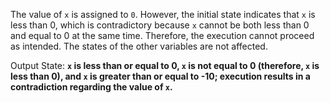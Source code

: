 The value of `x` is assigned to `0`. However, the initial state indicates that `x` is less than 0, which is contradictory because `x` cannot be both less than 0 and equal to 0 at the same time. Therefore, the execution cannot proceed as intended. The states of the other variables are not affected. 

Output State: **`x` is less than or equal to 0, `x` is not equal to 0 (therefore, `x` is less than 0), and `x` is greater than or equal to -10; execution results in a contradiction regarding the value of `x`.**
